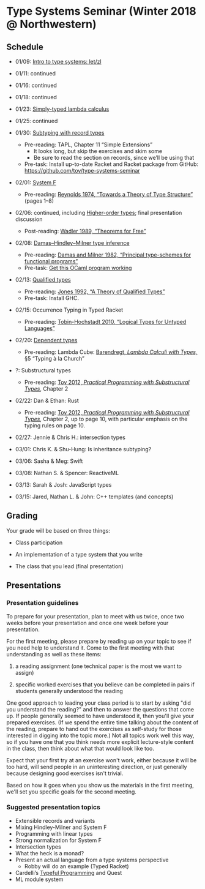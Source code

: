 # Type Systems Seminar (Winter 2018 @ Northwestern)

## Schedule

  - 01/09: [Intro to type systems: let/zl][letzl]

  - 01/11: continued

  - 01/16: continued

  - 01/18: continued

  - 01/23: [Simply-typed lambda calculus][stlc]

  - 01/25: continued

  - 01/30: [Subtyping with record types][lamsub]
     - Pre-reading: TAPL, Chapter 11 “Simple Extensions”
         - It looks long, but skip the exercises and skim some
         - Be sure to read the section on records, since we’ll be using that
      - Pre-task: Install up-to-date Racket and Racket package from
        GitHub: https://github.com/tov/type-systems-seminar

  - 02/01: [System F][sysf]
      - Pre-reading: [Reynolds 1974, “Towards a Theory of Type
        Structure”][reynolds74] (pages 1–8)

  - 02/06: continued, including [Higher-order types][fomega]; final
    presentation discussion
      - Post-reading: [Wadler 1989, “Theorems for Free”][wadler89]

  - 02/08: [Damas–Hindley–Milner type inference][mlinf]
      - Pre-reading: [Damas and Milner 1982, “Principal type-schemes for
        functional programs”][dm82]
      - Pre-task: [Get this OCaml program working][ocaml]

  - 02/13: [Qualified types][qual]
      - Pre-reading: [Jones 1992, “A Theory of Qualified Types”][jones92]
      - Pre-task: Install GHC.

  - 02/15: Occurrence Typing in Typed Racket
      - Pre-reading: [Tobin-Hochstadt 2010, “Logical Types for Untyped
        Languages”][samth2010]

  - 02/20: [Dependent types][lcube]
      - Pre-reading: Lambda Cube: [Barendregt, *Lambda Calculi with
        Types,*][barendregt] §5 “Typing à la Church”

  - ?: Substructural types
      - Pre-reading: [Tov 2012, *Practical Programming with
        Substructural Types*][tov12], Chapter 2

  - 02/22: Dan & Ethan: Rust
      - Pre-reading: [Tov 2012, *Practical Programming with Substructural Types*][tov12], Chapter 2, up to page 10, with particular emphasis on the typing rules on page 10.

  - 02/27: Jennie & Chris H.: intersection types

  - 03/01: Chris K. & Shu-Hung: Is inheritance subtyping?

  - 03/06: Sasha & Meg: Swift

  - 03/08: Nathan S. & Spencer: ReactiveML

  - 03/13: Sarah & Josh: JavaScript types

  - 03/15: Jared, Nathan L. & John: C++ templates (and concepts)

## Grading

Your grade will be based on three things:

  - Class participation

  - An implementation of a type system that you write

  - The class that you lead (final presentation)

## Presentations

### Presentation guidelines

To prepare for your presentation, plan to meet with us twice, once two
weeks before your presentation and once one week before your
presentation. 

For the first meeting, please prepare by reading up on your topic to
see if you need help to understand it. Come to the first meeting with
that understanding as well as these items:

1) a reading assignment (one technical paper is the most we want to assign)

2) specific worked exercises that you believe can be completed in
pairs if students generally understood the reading

One good approach to leading your class period is to start by asking
"did you understand the reading?" and then to answer the questions
that come up. If people generally seemed to have understood it, then
you'll give your prepared exercises. (If we spend the entire time
talking about the content of the reading, prepare to hand out the
exercises as self-study for those interested in digging into the topic
more.) Not all topics work well this way, so if you have one that you
think needs more explicit lecture-style content in the class, then
think about what that would look like too.

Expect that your first try at an exercise won't work, either because
it will be too hard, will send people in an uninteresting direction,
or just generally because designing good exercises isn't trivial.

Based on how it goes when you show us the materials in the first
meeting, we'll set you specific goals for the second meeting.

### Suggested presentation topics

  - Extensible records and variants
  - Mixing Hindley-Milner and System F
  - Programming with linear types
  - Strong normalization for System F
  - Intersection types
  - What the heck is a monad?
  - Present an actual language from a type systems perspective
      - Robby will do an example (Typed Racket)
  - Cardelli’s [Typeful Programming][cardelli] and Quest
  - ML module system

[cardelli]:
   http://www.lucacardelli.name/Papers/TypefulProg.pdf

[dm82]:
    http://web.cs.wpi.edu/~cs4536/c12/milner-damas_principal_types.pdf

[letzl]:
    http://users.eecs.northwestern.edu/~jesse/course/type-systems/main/The_let-zl_language.html

[stlc]:
    http://users.eecs.northwestern.edu/~jesse/course/type-systems/main/The_simply-typed_lambda_calculus__-st.html

[lamsub]:
    http://users.eecs.northwestern.edu/~jesse/course/type-systems/main/_-sub__subtyping_with_records.html

[sysf]:
    http://users.eecs.northwestern.edu/~jesse/course/type-systems/main/The_polymorphic_lambda_calculus__-2.html

[mlinf]:
    http://users.eecs.northwestern.edu/~jesse/course/type-systems/main/ML_type_inference.html

[fomega]:
    http://users.eecs.northwestern.edu/~jesse/course/type-systems/main/The_higher-order_lambda_calculus__-_.html

[lcube]:
    http://users.eecs.northwestern.edu/~jesse/course/type-systems/main/The_Lambda_Cube___-cube.html

[qual]:
    http://users.eecs.northwestern.edu/~jesse/course/type-systems/main/Qualified_types.html

[wadler89]:
    https://people.mpi-sws.org/~dreyer/tor/papers/wadler.pdf

[reynolds74]:
    http://repository.cmu.edu/cgi/viewcontent.cgi?article=2289&context=compsci

[jones92]:
    http://web.cecs.pdx.edu/~mpj/pubs/rev-qual-types.pdf

[tov12]:
    http://users.eecs.northwestern.edu/~jesse/pubs/dissertation/tov-dissertation-screen.pdf

[barendregt]:
    https://github.com/tov/type-theory-seminar/blob/master/reading/Barendregt%20-%20Lambda%20Calculi%20with%20Types.pdf

[samth2010]:
    https://www.ccs.neu.edu/racket/pubs/icfp10-thf.pdf

[ocaml]:
      https://github.com/tov/type-systems-seminar/blob/master/exercises/stlc-ml/README.md
